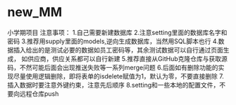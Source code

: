 # new_MM
小学期项目
注意事项：
1.自己需要新建数据库
2.注意setting里面的数据库名字和密码
3.推荐用supply里面的models,逆向生成数据库，当然用SQL脚本也行
4.数据插入给出的是测试必要的数据如员工密码等，其余测试数据可以自行通过页面生成，
如供应商，供应关系都可以自行新建
5.推荐直接从GitHub克隆仓库与获取源码，不然可能后面会出现推送失败等一系列merge问题
6.后面如有删除功能的实现尽量使用逻辑删除，即将表单的isdelete赋值为1，默认为零，不要直接删除
7.插入数据时要注意外键约束，注意先后顺序
8.setting和一些本地的配置文件，不要向远程仓库push
